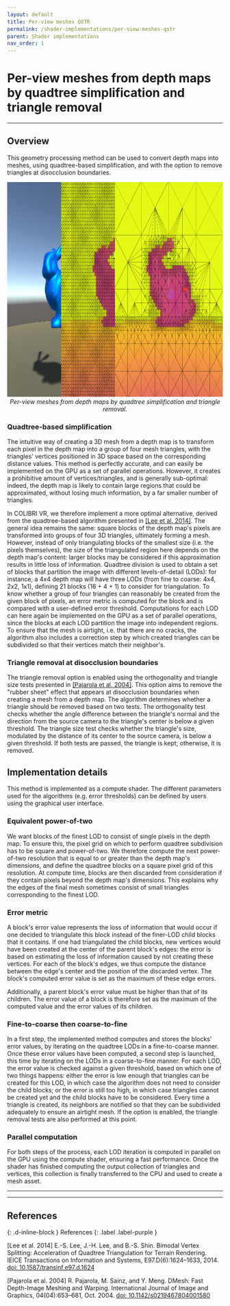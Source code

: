 ```yaml
---
layout: default
title: Per-view meshes QSTR
permalink: /shader-implementations/per-view-meshes-qstr
parent: Shader implementations
nav_order: 1
---
```


# Per-view meshes from depth maps by quadtree simplification and triangle removal

* * *

## Overview

This geometry processing method can be used to convert depth maps into meshes, using quadtree-based simplification, and with the option to remove triangles at disocclusion boundaries.

<p align="center">
      <img src="https://github.com/caor-mines-paristech/colibri-vr/raw/master/docs/illustrations/BunnyQSTR.png" alt="" width="1500" height="500"><br><i>Per-view meshes from depth maps by quadtree simplification and triangle removal.</i>
</p>

### Quadtree-based simplification

The intuitive way of creating a 3D mesh from a depth map is to transform each pixel in the depth map into a group of four mesh triangles, with the triangles' vertices positioned in 3D space based on the corresponding distance values. This method is perfectly accurate, and can easily be implemented on the GPU as a set of parallel operations. However, it creates a prohibitive amount of vertices/triangles, and is generally sub-optimal: indeed, the depth map is likely to contain large regions that could be approximated, without losing much information, by a far smaller number of triangles.

In COLIBRI VR, we therefore implement a more optimal alternative, derived from the quadtree-based algorithm presented in <a href="#lee2014">[Lee et al. 2014]</a>. The general idea remains the same: square blocks of the depth map's pixels are transformed into groups of four 3D triangles, ultimately forming a mesh. However, instead of only triangulating blocks of the smallest size (i.e. the pixels themselves), the size of the triangulated region here depends on the depth map's content: larger blocks may be considered if this approximation results in little loss of information. Quadtree division is used to obtain a set of blocks that partition the image with different levels-of-detail (LODs): for instance, a 4x4 depth map will have three LODs (from fine to coarse: 4x4, 2x2, 1x1), defining 21 blocks (16 + 4 + 1) to consider for triangulation. To know whether a group of four triangles can reasonably be created from the given block of pixels, an error metric is computed for the block and is compared with a user-defined error threshold. Computations for each LOD can here again be implemented on the GPU as a set of parallel operations, since the blocks at each LOD partition the image into independent regions. To ensure that the mesh is airtight, i.e. that there are no cracks, the algorithm also includes a correction step by which created triangles can be subdivided so that their vertices match their neighbor's.

### Triangle removal at disocclusion boundaries

The triangle removal option is enabled using the orthogonality and triangle size tests presented in <a href="#pajarola2004">[Pajarola et al. 2004]</a>. This option aims to remove the "rubber sheet" effect that appears at disocclusion boundaries when creating a mesh from a depth map. The algorithm determines whether a triangle should be removed based on two tests. The orthogonality test checks whether the angle difference between the triangle's normal and the direction from the source camera to the triangle's center is below a given threshold. The triangle size test checks whether the triangle's size, modulated by the distance of its center to the source camera, is below a given threshold. If both tests are passed, the triangle is kept; otherwise, it is removed.

## Implementation details

This method is implemented as a compute shader. The different parameters used for the algorithms (e.g. error thresholds) can be defined by users using the graphical user interface.

### Equivalent power-of-two

We want blocks of the finest LOD to consist of single pixels in the depth map. To ensure this, the pixel grid on which to perform quadtree subdivision has to be square and power-of-two. We therefore compute the next power-of-two resolution that is equal to or greater than the depth map's dimensions, and define the quadtree blocks on a square pixel grid of this resolution. At compute time, blocks are then discarded from consideration if they contain pixels beyond the depth map's dimensions. This explains why the edges of the final mesh sometimes consist of small triangles corresponding to the finest LOD.

### Error metric

A block's error value represents the loss of information that would occur if one decided to triangulate this block instead of the finer-LOD child blocks that it contains. If one had triangulated the child blocks, new vertices would have been created at the center of the parent block's edges: the error is based on estimating the loss of information caused by not creating these vertices. For each of the block's edges, we thus compute the distance between the edge's center and the position of the discarded vertex. The block's computed error value is set as the maximum of these edge errors.

Additionally, a parent block's error value must be higher than that of its children. The error value of a block is therefore set as the maximum of the computed value and the error values of its children.

### Fine-to-coarse then coarse-to-fine

In a first step, the implemented method computes and stores the blocks' error values, by iterating on the quadtree LODs in a fine-to-coarse manner. Once these error values have been computed, a second step is launched, this time by iterating on the LODs in a coarse-to-fine manner. For each LOD, the error value is checked against a given threshold, based on which one of two things happens: either the error is low enough that triangles can be created for this LOD, in which case the algorithm does not need to consider the child blocks; or the error is still too high, in which case triangles cannot be created yet and the child blocks have to be considered. Every time a triangle is created, its neighbors are notified so that they can be subdivided adequately to ensure an airtight mesh. If the option is enabled, the triangle removal tests are also performed at this point.

### Parallel computation

For both steps of the process, each LOD iteration is computed in parallel on the GPU using the compute shader, ensuring a fast performance. Once the shader has finished computing the output collection of triangles and vertices, this collection is finally transferred to the CPU and used to create a mesh asset.

* * * 
* * * 

## References
{: .d-inline-block }
References
{: .label .label-purple }

<a name="lee2014">[Lee et al. 2014]</a> E.-S. Lee, J.-H. Lee, and B.-S. Shin. Bimodal Vertex Splitting: Acceleration of Quadtree Triangulation for Terrain Rendering. IEICE Transactions on Information and Systems, E97.D(6):1624–1633, 2014. [doi: 10.1587/transinf.e97.d.1624](https://doi.org/10.1587/transinf.e97.d.1624)

<a name="pajarola2004">[Pajarola et al. 2004]</a> R. Pajarola, M. Sainz, and Y. Meng. DMesh: Fast Depth-Image Meshing and Warping. International Journal of Image and Graphics, 04(04):653–681, Oct. 2004. [doi: 10.1142/s0219467804001580](https://doi.org/10.1142/s0219467804001580)
